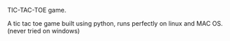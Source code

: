 TIC-TAC-TOE game.


A tic tac toe game built using python, runs perfectly on linux and MAC OS.(never tried on windows)
